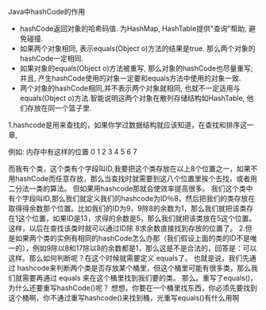 Java中hashCode的作用

- hashCode返回对象的哈希码值. 为HashMap, HashTable提供"查询"帮助, 避免碰撞.
- 如果两个对象相同, 表示equals(Object o)方法的结果是true. 那么两个对象的hashCode一定相同.
- 如果对象的equals(Object o)方法被重写, 那么对象的hashCode也尽量重写; 并且, 产生hashCode使用的对象一定要和equals方法中使用的对象一致.
- 两个对象的hashCode相同,并不表示两个对象就相同, 也就不一定适用与equals(Object o)方法.智能说明这两个对象在散列存储结构如HashTable, 他们存放在同一个篮子里.



 1.hashcode是用来查找的，如果你学过数据结构就应该知道，在查找和排序这一章, 

例如:
内存中有这样的位置 0  1  2  3  4  5  6  7 

而我有个类，这个类有个字段叫ID,我要把这个类存放在以上8个位置之一，如果不用hashCode而任意存放，那么当查找时就需要到这八个位置里挨个去找，或者用二分法一类的算法。 但如果用hashcode那就会使效率提高很多。 我们这个类中有个字段叫ID,那么我们就定义我们的hashcode为ID％8，然后把我们的类存放在取得得余数那个位置。比如我们的ID为9，9除8的余数为1，那么我们就把该类存在1这个位置，如果ID是13，求得的余数是5，那么我们就把该类放在5这个位置。这样，以后在查找该类时就可以通过ID除 8求余数直接找到存放的位置了。 
2.但是如果两个类的实例有相同的hashCode怎么办那（我们假设上面的类的ID不是唯一的），例如9除以8和17除以8的余数都是1，那么这是不是合法的，回答是：可以这样。那么如何判断呢？在这个时候就需要定义 equals了。 也就是说，我们先通过 hashcode来判断两个类是否存放某个桶里，但这个桶里可能有很多类，那么我们就需要再通过 equals 来在这个桶里找到我们要的类。 那么。重写了equals()，为什么还要重写hashCode()呢？ 想想，你要在一个桶里找东西，你必须先要找到这个桶啊，你不通过重写hashcode()来找到桶，光重写equals()有什么用啊 
